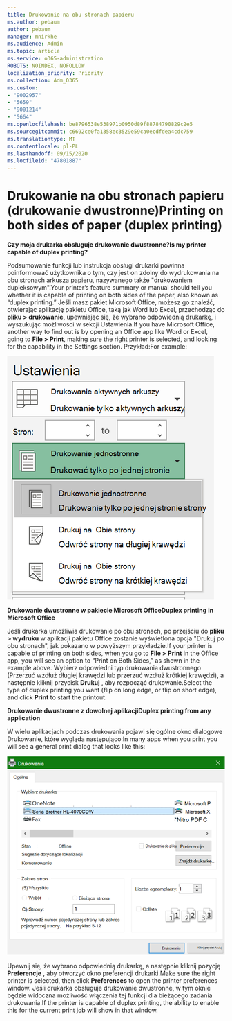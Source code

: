 ```yaml
---
title: Drukowanie na obu stronach papieru
ms.author: pebaum
author: pebaum
manager: mnirkhe
ms.audience: Admin
ms.topic: article
ms.service: o365-administration
ROBOTS: NOINDEX, NOFOLLOW
localization_priority: Priority
ms.collection: Adm_O365
ms.custom:
- "9002957"
- "5659"
- "9001214"
- "5664"
ms.openlocfilehash: be8796538e538971b0950d89f88784790829c2e5
ms.sourcegitcommit: c6692ce0fa1358ec3529e59ca0ecdfdea4cdc759
ms.translationtype: MT
ms.contentlocale: pl-PL
ms.lasthandoff: 09/15/2020
ms.locfileid: "47801887"
---
```

# <a name="printing-on-both-sides-of-paper-duplex-printing"></a><span data-ttu-id="65031-102">Drukowanie na obu stronach papieru (drukowanie dwustronne)</span><span class="sxs-lookup"><span data-stu-id="65031-102">Printing on both sides of paper (duplex printing)</span></span>

<span data-ttu-id="65031-103">**Czy moja drukarka obsługuje drukowanie dwustronne?**</span><span class="sxs-lookup"><span data-stu-id="65031-103">**Is my printer capable of duplex printing?**</span></span>

<span data-ttu-id="65031-104">Podsumowanie funkcji lub instrukcja obsługi drukarki powinna poinformować użytkownika o tym, czy jest on zdolny do wydrukowania na obu stronach arkusza papieru, nazywanego także "drukowaniem dupleksowym".</span><span class="sxs-lookup"><span data-stu-id="65031-104">Your printer’s feature summary or manual should tell you whether it is capable of printing on both sides of the paper, also known as “duplex printing.”</span></span> <span data-ttu-id="65031-105">Jeśli masz pakiet Microsoft Office, możesz go znaleźć, otwierając aplikację pakietu Office, taką jak Word lub Excel, przechodząc do **pliku > drukowanie**, upewniając się, że wybrano odpowiednią drukarkę, i wyszukując możliwości w sekcji Ustawienia.</span><span class="sxs-lookup"><span data-stu-id="65031-105">If you have Microsoft Office, another way to find out is by opening an Office app like Word or Excel, going to **File > Print**, making sure the right printer is selected, and looking for the capability in the Settings section.</span></span> <span data-ttu-id="65031-106">Przykład:</span><span class="sxs-lookup"><span data-stu-id="65031-106">For example:</span></span> 

![Ustawienia drukarki](media/print-settings.png)

<span data-ttu-id="65031-108">**Drukowanie dwustronne w pakiecie Microsoft Office**</span><span class="sxs-lookup"><span data-stu-id="65031-108">**Duplex printing in Microsoft Office**</span></span>

<span data-ttu-id="65031-109">Jeśli drukarka umożliwia drukowanie po obu stronach, po przejściu do **pliku > wydruku** w aplikacji pakietu Office zostanie wyświetlona opcja "Drukuj po obu stronach", jak pokazano w powyższym przykładzie.</span><span class="sxs-lookup"><span data-stu-id="65031-109">If your printer is capable of printing on both sides, when you go to **File > Print** in the Office app, you will see an option to “Print on Both Sides,” as shown in the example above.</span></span>  <span data-ttu-id="65031-110">Wybierz odpowiedni typ drukowania dwustronnego (Przerzuć wzdłuż długiej krawędzi lub przerzuć wzdłuż krótkiej krawędzi), a następnie kliknij przycisk **Drukuj** , aby rozpocząć drukowanie.</span><span class="sxs-lookup"><span data-stu-id="65031-110">Select the type of duplex printing you want (flip on long edge, or flip on short edge), and click **Print** to start the printout.</span></span>

<span data-ttu-id="65031-111">**Drukowanie dwustronne z dowolnej aplikacji**</span><span class="sxs-lookup"><span data-stu-id="65031-111">**Duplex printing from any application**</span></span>

<span data-ttu-id="65031-112">W wielu aplikacjach podczas drukowania pojawi się ogólne okno dialogowe Drukowanie, które wygląda następująco:</span><span class="sxs-lookup"><span data-stu-id="65031-112">In many apps when you print you will see a general print dialog that looks like this:</span></span> 

![Okno dialogowe Drukowanie](media/print-dialog.png)

<span data-ttu-id="65031-114">Upewnij się, że wybrano odpowiednią drukarkę, a następnie kliknij pozycję **Preferencje** , aby otworzyć okno preferencji drukarki.</span><span class="sxs-lookup"><span data-stu-id="65031-114">Make sure the right printer is selected, then click **Preferences** to open the printer preferences window.</span></span> <span data-ttu-id="65031-115">Jeśli drukarka obsługuje drukowanie dwustronne, w tym oknie będzie widoczna możliwość włączenia tej funkcji dla bieżącego zadania drukowania.</span><span class="sxs-lookup"><span data-stu-id="65031-115">If the printer is capable of duplex printing, the ability to enable this for the current print job will show in that window.</span></span>
